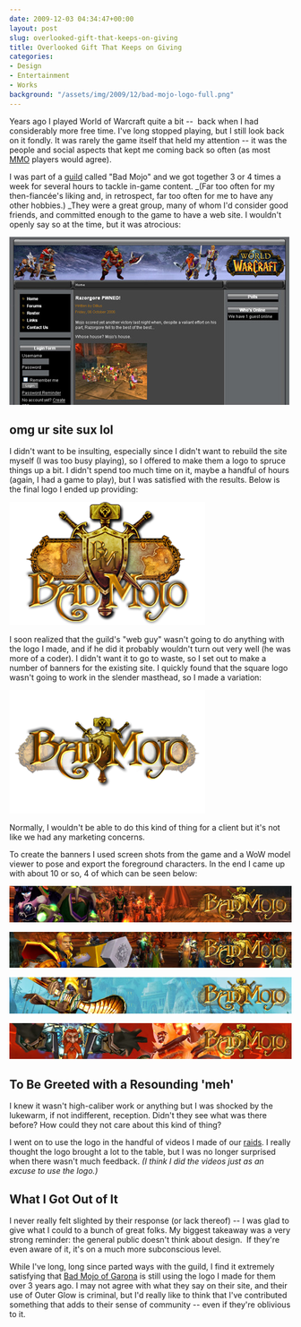 ```yaml
---
date: 2009-12-03 04:34:47+00:00
layout: post
slug: overlooked-gift-that-keeps-on-giving
title: Overlooked Gift That Keeps on Giving
categories:
- Design
- Entertainment
- Works
background: "/assets/img/2009/12/bad-mojo-logo-full.png"
---
```


Years ago I played World of Warcraft quite a bit --  back when I had considerably more free time. I've long stopped playing, but I still look back on it fondly. It was rarely the game itself that held my attention -- it was the people and social aspects that kept me coming back so often (as most [MMO](http://en.wikipedia.org/wiki/Massively_multiplayer_online_game) players would agree).

I was part of a [guild](http://en.wikipedia.org/wiki/Player_guild) called "Bad Mojo" and we got together 3 or 4 times a week for several hours to tackle in-game content. _(Far too often for my then-fiancée's liking and, in retrospect, far too often for me to have any other hobbies.) _They were a great group, many of whom I'd consider good friends, and committed enough to the game to have a web site. I wouldn't openly say so at the time, but it was atrocious:

![Bad Mojo's site, circa 2006](/assets/img/2009/12/bad-mojo-site.jpg)

## omg ur site sux lol


I didn't want to be insulting, especially since I didn't want to rebuild the site myself (I was too busy playing), so I offered to make them a logo to spruce things up a bit. I didn't spend too much time on it, maybe a handful of hours (again, I had a game to play), but I was satisfied with the results. Below is the final logo I ended up providing:

![I considered this to be the "full" logo.](/assets/img/2009/12/bad-mojo-logo-full.png)

I soon realized that the guild's "web guy" wasn't going to do anything with the logo I made, and if he did it probably wouldn't turn out very well (he was more of a coder). I didn't want it to go to waste, so I set out to make a number of banners for the existing site. I quickly found that the square logo wasn't going to work in the slender masthead, so I made a variation:

![This was a more slim version of the logo for use on the existing site.](/assets/img/2009/12/bad-mojo-logo-slim.png)

Normally, I wouldn't be able to do this kind of thing for a client but it's not like we had any marketing concerns.

To create the banners I used screen shots from the game and a WoW model viewer to pose and export the foreground characters. In the end I came up with about 10 or so, 4 of which can be seen below:

![bm-header01](/assets/img/2009/12/bm-header01.jpg)

![bm-header03](/assets/img/2009/12/bm-header03.jpg)





![bm-header05](/assets/img/2009/12/bm-header04.jpg)

![bm-header06](/assets/img/2009/12/bm-header08.jpg)


## To Be Greeted with a Resounding 'meh'


I knew it wasn't high-caliber work or anything but I was shocked by the lukewarm, if not indifferent, reception. Didn't they see what was there before? How could they not care about this kind of thing?

I went on to use the logo in the handful of videos I made of our [raids](http://en.wikipedia.org/wiki/Raid_%28gaming%29). I really thought the logo brought a lot to the table, but I was no longer surprised when there wasn't much feedback. _(I think I did the videos just as an excuse to use the logo.)_

## What I Got Out of It

I never really felt slighted by their response (or lack thereof) -- I was glad to give what I could to a bunch of great folks. My biggest takeaway was a very strong reminder: the general public doesn't think about design.  If they're even aware of it, it's on a much more subconscious level.

While I've long, long since parted ways with the guild, I find it extremely satisfying that [Bad Mojo of Garona](http://badmojo.guildomatic.com/) is still using the logo I made for them over 3 years ago. I may not agree with what they say on their site, and their use of Outer Glow is criminal, but I'd really like to think that I've contributed something that adds to their sense of community -- even if they're oblivious to it.

